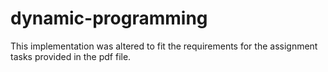 # dynamic-programming




This implementation was altered to fit the requirements for the assignment tasks provided in the pdf file. 
